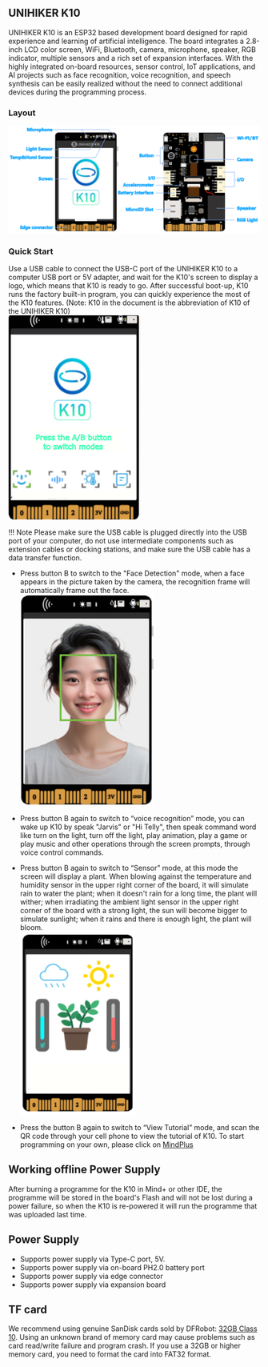 ## **UNIHIKER K10**
UNIHIKER K10 is an ESP32 based development board designed for rapid experience and learning of artificial intelligence. The board integrates a 2.8-inch LCD color screen, WiFi, Bluetooth, camera, microphone, speaker, RGB indicator, multiple sensors and a rich set of expansion interfaces. With the highly integrated on-board resources, sensor control, IoT applications, and AI projects such as face recognition, voice recognition, and speech synthesis can be easily realized without the need to connect additional devices during the programming process.

### **Layout**
![image.png](img/get-started/getstarted1.png)

### **Quick Start**
Use a USB cable to connect the USB-C port of the UNIHIKER K10 to a computer USB port or 5V adapter, and wait for the K10's screen to display a logo, which means that K10 is ready to go. 
After successful boot-up, K10 runs the factory built-in program, you can quickly experience the most of the K10 features. (Note: K10 in the document is the abbreviation of K10 of the UNIHIKER K10)<br/>
![image.png](img/get-started/getstarted2.png)

!!! Note 
    Please make sure the USB cable is plugged directly into the USB port of your computer, do not use intermediate components such as extension cables or docking stations, and make sure the USB cable has a data transfer function.

-  Press button B to switch to the "Face Detection" mode, when a face appears in the picture taken by the camera, the recognition frame will automatically frame out the face.
![image.png](img/get-started/getstarted3.png)

- Press button B again to switch to “voice recognition” mode, you can wake up K10 by speak "Jarvis" or "Hi Telly", then speak command word like turn on the light, turn off the light, play animation, play a game or play music and other operations through the screen prompts, through voice control commands.

- Press button B again to switch to “Sensor” mode, at this mode the screen will display a plant. When blowing against the temperature and humidity sensor in the upper right corner of the board, it will simulate rain to water the plant; when it doesn't rain for a long time, the plant will wither; when irradiating the ambient light sensor in the upper right corner of the board with a strong light, the sun will become bigger to simulate sunlight; when it rains and there is enough light, the plant will bloom.<br/>
![image.png](img/get-started/getstarted4.png)

- Press the button B again to switch to “View Tutorial” mode, and scan the QR code through your cell phone to view the tutorial of K10.
To start programming on your own, please click on [MindPlus](https://www.unihiker.com/wiki/K10/GettingStarted/gettingstarted_mindplus/)

## **Working offline Power Supply**
After burning a programme for the K10 in Mind+ or other IDE, the programme will be stored in the board's Flash and will not be lost during a power failure, so when the K10 is re-powered it will run the programme that was uploaded last time.

## **Power Supply**
- Supports power supply via Type-C port, 5V.
- Supports power supply via on-board PH2.0 battery port
- Supports power supply via edge connector
- Supports power supply via expansion board

## **TF card**
We recommend using genuine SanDisk cards sold by DFRobot: [32GB Class 10](https://www.dfrobot.com/product-1715.html).
Using an unknown brand of memory card may cause problems such as card read/write failure and program crash.
If you use a 32GB or higher memory card, you need to format the card into FAT32 format.

